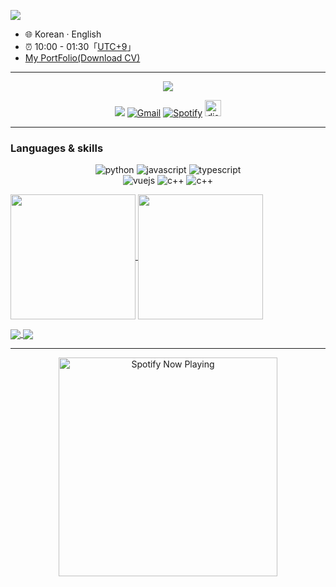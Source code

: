 [![](https://readme-typing-svg.demolab.com?font=Fira+Code&pause=1000&width=435&lines=Get+Hydrated%2C+No+PHP+in+Life)](https://git.io/typing-svg)
- :globe_with_meridians: Korean · English
- :alarm_clock: 10:00 - 01:30「[UTC+9](https://time.is/UTC+9)」
- [My PortFolio(Download CV)](https://github.com/lavi02/lavi02/files/12142885/Hoil_Jeong_-_Backend_Developer.1.pdf)

---
<p></p>
<div align="center">
  <img src=https://github.com/lavi02/lavi02/blob/main/Reminiscence%20%E2%99%A1.gif>
</div>


<p align="center">
  <img src="https://img.shields.io/badge/lavi02-blueviolet?style=flat&logo=appveyor&logoColor=lightgray"/>
  <a href="mailto:zerosec7@hanyang.ac.kr" target="_blank"><img src="https://img.shields.io/badge/Gmail-c14438.svg?&style=flat-square&logo=gmail&logoColor=white" alt="Gmail"></a>
  <a href="https://open.spotify.com/user/46p7smzj2rfj4k1069o16gvkb" target="_blank"><img src="https://img.shields.io/badge/Spotify-1ed760.svg?&style=flat-square&logo=spotify&logoColor=white" alt="Spotify"></a>
  <img src='https://cdn.jsdelivr.net/npm/simple-icons@3.0.1/icons/discord.svg' alt='discord' height='26'>
</p>

---

### Languages & skills
<p align="center">
  <img alt="python" src="https://img.shields.io/badge/Python-3572a5?style=flat-square&logo=python&logoColor=white">
  <img alt="javascript" src="https://img.shields.io/badge/JavaScript-000000?style=flat-square&logo=javascript">
  <img alt="typescript" src="https://img.shields.io/badge/TypeScript-1a0dab?style=flat-square&logo=typescript">
  <br/>
  <img alt="vuejs" src="https://img.shields.io/badge/Rust-DEA584?style=flat-square&logo=Rust">
  <img alt="c++" src="https://img.shields.io/badge/C++-f34b7d?style=flat-square&logo=c%2b%2b">
  <img alt="c++" src="https://img.shields.io/badge/Lua-000080?style=flat-square&logo=lua">
</p>


<a href="https://github.com/anuraghazra/github-readme-stats">
  <img height=200 align="center" src="https://github-readme-stats.vercel.app/api?username=lavi02&count_private=true&show_icons=true&rank_icon=percentile&card_width=300"  alt=""/>
</a>

<a href="https://github.com/anuraghazra/convoychat">
  <img height=200 align="center" src="https://github-readme-stats.vercel.app/api/top-langs/?username=lavi02&layout=compact&langs_count=8&card_width=440"  alt=""/>
</a>
<p></p>
<a href="https://github.com/lavi02/OryangBot-Cafeteria-Checker">
  <img align="center" src="https://github-readme-stats.vercel.app/api/pin/?username=lavi02&repo=OryangBot-Cafeteria-Checker&title_color=ffffff&text_color=c9cacc&icon_color=2bbc8a&bg_color=1d1f21" />
</a>
<a href="https://github.com/lavi02/game_tracking">
  <img align="center" src="https://github-readme-stats.vercel.app/api/pin/?username=lavi02&repo=game_tracking&title_color=ffffff&text_color=c9cacc&icon_color=2bbc8a&bg_color=1d1f21" />
</a>

---

<p align="center">
  <a href="https://open.spotify.com/user/46p7smzj2rfj4k1069o16gvkb" target="_blank"><img src="https://now-playing-on-spotify.vercel.app/api/spotify" alt="Spotify Now Playing" width="350"/></a>
</p>

